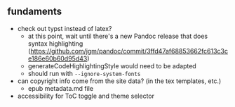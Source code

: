 ## fundaments
* check out typst instead of latex? 
  * at this point, wait until there's a new Pandoc release that does syntax highlighting (https://github.com/jgm/pandoc/commit/3ffd47af68853662fc613c3ce186e60b60d95d43)
  * generateCodeHighlightingStyle would need to be adapted
  * should run with `--ignore-system-fonts`
* can copyright info come from the site data? (in the tex templates, etc.)
  * epub metadata.md file
* accessibility for ToC toggle and theme selector
